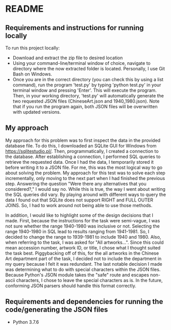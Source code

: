 # README

## Requirements and instructions for running locally

To run this project locally:
- Download and extract the zip file to desired location
- Using your command-line/terminal window of choice, navigate to directory where the now extracted folder is located. Personally, I use Git Bash on Windows.
- Once you are in the correct directory (you can check this by using a list command), run the program 'test.py' by typing 'python test.py' in your terminal window and pressing 'Enter'. This will execute the program. Then, in your working directory, 'test.py' will automatically generate the two requested JSON files (ChineseArt.json and 1940_1980.json). Note that if you run the program again, both JSON files will be overwritten with updated versions.


## My approach

My approach for this problem was to first inspect the data in the provided database file. To do this, I downloaded an SQLite GUI for Windows from https://sqlitestudio.pl/. Then, programmatically, I created a connection to the database. After establishing a connection, I performed SQL queries to retrieve the requested data. Once I had the data, I temporarily stored it before writing it to a JSON file. For me, this was the most logical way to go about solving the problem. My approach for this test was to solve each step incrementally, only moving to the next part when I had finished the previous step. Answering the question "Were there any alternatives that you considered?," I would say no. While this is true, the way I went about writing the SQL queries did vary. By playing around with different ways to query the data I found out that SQLite does not support RIGHT and FULL OUTER JOINS. So, I had to work around not being able to use those methods.

In addition, I would like to highlight some of the design decisions that I made. First, because the instructions for the task were semi-vague, I was not sure whether the range 1940-1980 was inclusive or not. Selecting the range 1940-1980 in SQL lead to results ranging from 1941-1981. So, I decided to change the range to 1939-1981 to include 1940 and 1980. Also, when referring to the task, I was asked for "All artworks...". Since this could mean accession number, artwork ID, or title, I chose what I thought suited the task best. Piggybacking off of this, for the all artworks in the Chinese Art department part of the task, I decided not to include the department in my query because I felt it was redundant. The last notable decision I made was determining what to do with special characters within the JSON files. Because Python's JSON module takes the "safe" route and escapes non-ascii characters, I chose to leave the special characters as is. In the future, conforming JSON parsers should handle this format correctly.  


## Requirements and dependencies for running the code/generating the JSON files

- Python 3.7.6
